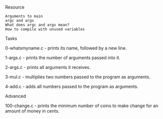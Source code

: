 Resource

    Arguments to main
    argc and argv
    What does argc and argv mean?
    How to compile with unused variables

Tasks


0-whatsmyname.c - prints its name, followed by a new line.

1-args.c - prints the number of arguments passed into it.

2-args.c - prints all arguments it receives.

3-mul.c - multiplies two numbers passed to the program as arguments.

4-add.c - adds all numbers passed to the program as arguments.

Advanced

100-change.c - prints the minimum number of coins to make change for an amount of money in cents.